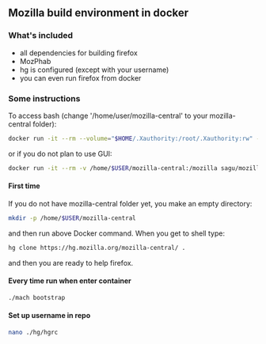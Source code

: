 ## Mozilla build environment in docker

### What's included

- all dependencies for building firefox
- MozPhab
- hg is configured (except with your username)
- you can even run firefox from docker

### Some instructions

To access bash (change '/home/user/mozilla-central' to your mozilla-central folder):

```sh
docker run -it --rm --volume="$HOME/.Xauthority:/root/.Xauthority:rw" --env="DISPLAY" --net=host -v /home/$USER/mozilla-central:/mozilla sagu/mozilla
```

or if you do not plan to use GUI:

```sh
docker run -it --rm -v /home/$USER/mozilla-central:/mozilla sagu/mozilla
```

#### First time
If you do not have mozilla-central folder yet, you make an empty directory:
```sh
mkdir -p /home/$USER/mozilla-central
```
and then run above Docker command. When you get to shell type:
```sh
hg clone https://hg.mozilla.org/mozilla-central/ .
```
and then you are ready to help firefox.

#### Every time run when enter container

```sh
./mach bootstrap
```

#### Set up username in repo
```sh
nano ./hg/hgrc
```